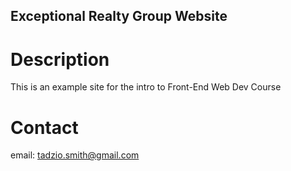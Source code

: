 Exceptional Realty Group Website
---

# Description

This is an example site for the intro to Front-End Web Dev Course

# Contact 
email: tadzio.smith@gmail.com